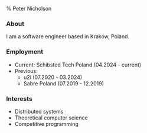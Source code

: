 % Peter Nicholson

### About
I am a software engineer based in Kraków, Poland.

### Employment
- Current: Schibsted Tech Poland (04.2024 - current)
- Previous:
    - u2i (07.2020 - 03.2024)
    - Sabre Poland (07.2019 - 12.2019)

### Interests
- Distributed systems
- Theoretical computer science
- Competitive programming